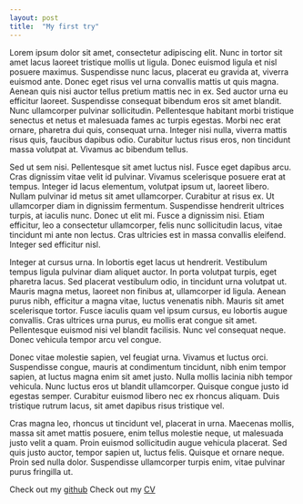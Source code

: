 ```yaml
---
layout: post
title:  "My first try"
---
```

Lorem ipsum dolor sit amet, consectetur adipiscing elit. Nunc in tortor sit amet lacus laoreet tristique mollis ut ligula. Donec euismod ligula et nisl posuere maximus. Suspendisse nunc lacus, placerat eu gravida at, viverra euismod ante. Donec eget risus vel urna convallis mattis ut quis magna. Aenean quis nisi auctor tellus pretium mattis nec in ex. Sed auctor urna eu efficitur laoreet. Suspendisse consequat bibendum eros sit amet blandit. Nunc ullamcorper pulvinar sollicitudin. Pellentesque habitant morbi tristique senectus et netus et malesuada fames ac turpis egestas. Morbi nec erat ornare, pharetra dui quis, consequat urna. Integer nisi nulla, viverra mattis risus quis, faucibus dapibus odio. Curabitur luctus risus eros, non tincidunt massa volutpat at. Vivamus ac bibendum tellus.

Sed ut sem nisi. Pellentesque sit amet luctus nisl. Fusce eget dapibus arcu. Cras dignissim vitae velit id pulvinar. Vivamus scelerisque posuere erat at tempus. Integer id lacus elementum, volutpat ipsum ut, laoreet libero. Nullam pulvinar id metus sit amet ullamcorper. Curabitur at risus ex. Ut ullamcorper diam in dignissim fermentum. Suspendisse hendrerit ultrices turpis, at iaculis nunc. Donec ut elit mi. Fusce a dignissim nisi. Etiam efficitur, leo a consectetur ullamcorper, felis nunc sollicitudin lacus, vitae tincidunt mi ante non lectus. Cras ultricies est in massa convallis eleifend. Integer sed efficitur nisl.

Integer at cursus urna. In lobortis eget lacus ut hendrerit. Vestibulum tempus ligula pulvinar diam aliquet auctor. In porta volutpat turpis, eget pharetra lacus. Sed placerat vestibulum odio, in tincidunt urna volutpat ut. Mauris magna metus, laoreet non finibus at, ullamcorper id ligula. Aenean purus nibh, efficitur a magna vitae, luctus venenatis nibh. Mauris sit amet scelerisque tortor. Fusce iaculis quam vel ipsum cursus, eu lobortis augue convallis. Cras ultrices urna purus, eu mollis erat congue sit amet. Pellentesque euismod nisi vel blandit facilisis. Nunc vel consequat neque. Donec vehicula tempor arcu vel congue.

Donec vitae molestie sapien, vel feugiat urna. Vivamus et luctus orci. Suspendisse congue, mauris at condimentum tincidunt, nibh enim tempor sapien, at luctus magna enim sit amet justo. Nulla mollis lacinia nibh tempor vehicula. Nunc luctus eros ut blandit ullamcorper. Quisque congue justo id egestas semper. Curabitur euismod libero nec ex rhoncus aliquam. Duis tristique rutrum lacus, sit amet dapibus risus tristique vel.

Cras magna leo, rhoncus ut tincidunt vel, placerat in urna. Maecenas mollis, massa sit amet mattis posuere, enim tellus molestie neque, ut malesuada justo velit a quam. Proin euismod sollicitudin augue vehicula placerat. Sed quis justo auctor, tempor sapien ut, luctus felis. Quisque et ornare neque. Proin sed nulla dolor. Suspendisse ullamcorper turpis enim, vitae pulvinar purus fringilla ut.



<!-- {% highlight ruby %}
def print_hi(name)
  puts "Hi, #{name}"
end
print_hi('Hello World')
#=> prints 'Hi, Tom' to STDOUT.
{% endhighlight %} -->

Check out my [github][asettouf-github]
Check out my [CV][asettouf-cv]

[asettouf-github]: https://github.com/asettouf
[asettouf-cv]: {{site.url}}/assets/asettouf_resume.pdf
